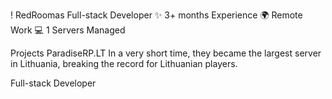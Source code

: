 ! RedRoomas
Full-stack Developer
✨ 3+ months Experience
🌍 Remote Work
💻 1 Servers Managed

Projects
ParadiseRP.LT
In a very short time, they became the largest server in Lithuania, breaking the record for Lithuanian players.

Full-stack Developer
